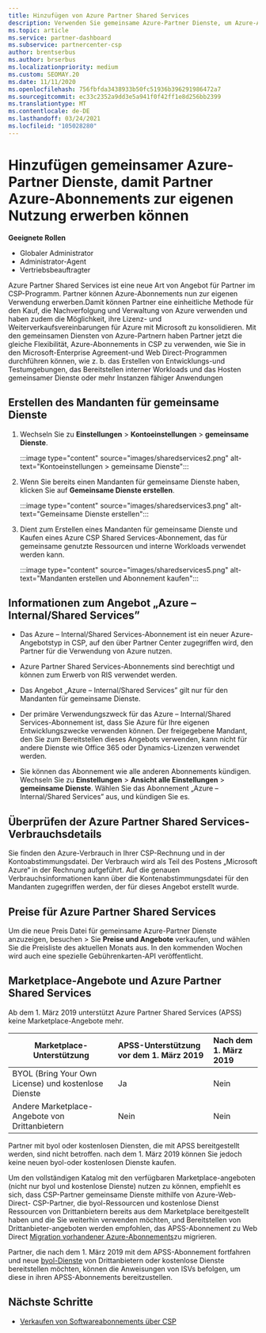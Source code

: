 ```yaml
---
title: Hinzufügen von Azure Partner Shared Services
description: Verwenden Sie gemeinsame Azure-Partner Dienste, um Azure-Abonnements für Ihren eigenen Gebrauch zu erwerben und eine einheitliche Methode für den Erwerb, die Nachverfolgung und die Verwaltung von Azure zu haben.
ms.topic: article
ms.service: partner-dashboard
ms.subservice: partnercenter-csp
author: brentserbus
ms.author: brserbus
ms.localizationpriority: medium
ms.custom: SEOMAY.20
ms.date: 11/11/2020
ms.openlocfilehash: 756fbfda3438933b50fc51936b396291986472a7
ms.sourcegitcommit: ec33c2352a9dd3e5a941f0f42ff1e8d256bb2399
ms.translationtype: MT
ms.contentlocale: de-DE
ms.lasthandoff: 03/24/2021
ms.locfileid: "105028280"
---
```

# <a name="add-azure-partner-shared-services-so-partners-can-buy-azure-subscriptions-for-their-own-use"></a>Hinzufügen gemeinsamer Azure-Partner Dienste, damit Partner Azure-Abonnements zur eigenen Nutzung erwerben können

**Geeignete Rollen**

- Globaler Administrator
- Administrator-Agent
- Vertriebsbeauftragter

Azure Partner Shared Services ist eine neue Art von Angebot für Partner im CSP-Programm. Partner können Azure-Abonnements nun zur eigenen Verwendung erwerben.Damit können Partner eine einheitliche Methode für den Kauf, die Nachverfolgung und Verwaltung von Azure verwenden und haben zudem die Möglichkeit, ihre Lizenz- und Weiterverkaufsvereinbarungen für Azure mit Microsoft zu konsolidieren. Mit den gemeinsamen Diensten von Azure-Partnern haben Partner jetzt die gleiche Flexibilität, Azure-Abonnements in CSP zu verwenden, wie Sie in den Microsoft-Enterprise Agreement-und Web Direct-Programmen durchführen können, wie z. b. das Erstellen von Entwicklungs-und Testumgebungen, das Bereitstellen interner Workloads und das Hosten gemeinsamer Dienste oder mehr Instanzen fähiger Anwendungen  

## <a name="create-the-shared-services-tenant"></a>Erstellen des Mandanten für gemeinsame Dienste

1. Wechseln Sie zu **Einstellungen**  >  **Kontoeinstellungen**  >  **gemeinsame Dienste**.

   :::image type="content" source="images/sharedservices2.png" alt-text="Kontoeinstellungen > gemeinsame Dienste":::

2. Wenn Sie bereits einen Mandanten für gemeinsame Dienste haben, klicken Sie auf **Gemeinsame Dienste erstellen**.

   :::image type="content" source="images/sharedservices3.png" alt-text="Gemeinsame Dienste erstellen":::

3. Dient zum Erstellen eines Mandanten für gemeinsame Dienste und Kaufen eines Azure CSP Shared Services-Abonnement, das für gemeinsame genutzte Ressourcen und interne Workloads verwendet werden kann.

   :::image type="content" source="images/sharedservices5.png" alt-text="Mandanten erstellen und Abonnement kaufen":::

## <a name="about-the-azure--internalshared-services-offer"></a>Informationen zum Angebot „Azure – Internal/Shared Services”

- Das Azure – Internal/Shared Services-Abonnement ist ein neuer Azure-Angebotstyp in CSP, auf den über Partner Center zugegriffen wird, den Partner für die Verwendung von Azure nutzen.

- Azure Partner Shared Services-Abonnements sind berechtigt und können zum Erwerb von RIS verwendet werden.

- Das Angebot „Azure – Internal/Shared Services” gilt nur für den Mandanten für gemeinsame Dienste.

- Der primäre Verwendungszweck für das Azure – Internal/Shared Services-Abonnement ist, dass Sie Azure für Ihre eigenen Entwicklungszwecke verwenden können. Der freigegebene Mandant, den Sie zum Bereitstellen dieses Angebots verwenden, kann nicht für andere Dienste wie Office 365 oder Dynamics-Lizenzen verwendet werden.

- Sie können das Abonnement wie alle anderen Abonnements kündigen. Wechseln Sie zu **Einstellungen**  >  **Ansicht alle Einstellungen**  >  **gemeinsame Dienste**. Wählen Sie das Abonnement „Azure – Internal/Shared Services” aus, und kündigen Sie es.

## <a name="accessing-azure-partner-shared-services-consumption-details"></a>Überprüfen der Azure Partner Shared Services-Verbrauchsdetails

Sie finden den Azure-Verbrauch in Ihrer CSP-Rechnung und in der Kontoabstimmungsdatei. Der Verbrauch wird als Teil des Postens „Microsoft Azure“ in der Rechnung aufgeführt. Auf die genauen Verbrauchsinformationen kann über die Kontenabstimmungsdatei für den Mandanten zugegriffen werden, der für dieses Angebot erstellt wurde.

## <a name="azure-partner-shared-services-pricing"></a>Preise für Azure Partner Shared Services

Um die neue Preis Datei für gemeinsame Azure-Partner Dienste anzuzeigen, besuchen  >  Sie **Preise und Angebote** verkaufen, und wählen Sie die Preisliste des aktuellen Monats aus. In den kommenden Wochen wird auch eine spezielle Gebührenkarten-API veröffentlicht.

## <a name="marketplace-offers-and-azure-partner-shared-services"></a>Marketplace-Angebote und Azure Partner Shared Services

Ab dem 1. März 2019 unterstützt Azure Partner Shared Services (APSS) keine Marketplace-Angebote mehr.

|**Marketplace-Unterstützung**   |**APSS-Unterstützung vor dem 1. März 2019**|**Nach dem 1. März 2019**|
|---------------------------|:----------------------------|:-------------------|
|BYOL (Bring Your Own License) und kostenlose Dienste   | Ja   | Nein|
|Andere Marketplace-Angebote von Drittanbietern   | Nein   |Nein|

Partner mit byol oder kostenlosen Diensten, die mit APSS bereitgestellt werden, sind nicht betroffen. nach dem 1. März 2019 können Sie jedoch keine neuen byol-oder kostenlosen Dienste kaufen.

Um den vollständigen Katalog mit den verfügbaren Marketplace-angeboten (nicht nur byol und kostenlose Dienste) nutzen zu können, empfiehlt es sich, dass CSP-Partner gemeinsame Dienste mithilfe von Azure-Web-Direct-  CSP-Partner, die byol-Ressourcen und kostenlose Dienst Ressourcen von Drittanbietern bereits aus dem Marketplace bereitgestellt haben und die Sie weiterhin verwenden möchten, und Bereitstellen von Drittanbieter-angeboten werden empfohlen, das APSS-Abonnement zu Web Direct [Migration vorhandener Azure-Abonnements](/azure/cloud-solution-provider/migration/migration#migrating-existing-azure-subscriptions)zu migrieren.

Partner, die nach dem 1. März 2019 mit dem APSS-Abonnement fortfahren und neue [byol-Dienste](https://azuremarketplace.microsoft.com/marketplace/apps?filters=byol) von Drittanbietern oder kostenlose Dienste bereitstellen möchten, können die Anweisungen von ISVs befolgen, um diese in ihren APSS-Abonnements bereitzustellen.

## <a name="next-steps"></a>Nächste Schritte

- [Verkaufen von Softwareabonnements über CSP](csp-software-subscriptions.md)